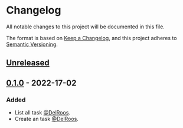# Changelog
All notable changes to this project will be documented in this file.

The format is based on [Keep a Changelog](https://keepachangelog.com/en/1.0.0/),
and this project adheres to [Semantic Versioning](https://semver.org/spec/v2.0.0.html).

## [Unreleased]

## [0.1.0] - 2022-17-02
### Added
- List all task [@DelRoos](https://github.com/ZiyoumaSchool/todo_formation_flutter/tree/ab90a966948a10b81dc3f1f87fa588fffa4c43a3).
- Create an task [@DelRoos](https://github.com/ZiyoumaSchool/todo_formation_flutter/tree/ab90a966948a10b81dc3f1f87fa588fffa4c43a3).

[Unreleased]: https://github.com/ZiyoumaSchool/todo_formation_flutter/tree/1e1469843852cd7041eebe6223f4bd9185d5b618
[0.1.0]: https://github.com/olivierlacan/keep-a-changelog/compare/v0.3.0...v1.0.0
